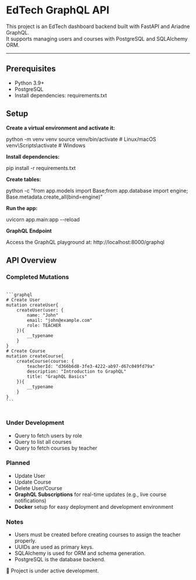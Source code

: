 # EdTech GraphQL API

This project is an EdTech dashboard backend built with FastAPI and Ariadne GraphQL.  
It supports managing users and courses with PostgreSQL and SQLAlchemy ORM.

---

## Prerequisites

- Python 3.9+
- PostgreSQL
- Install dependencies: requirements.txt

## Setup

**Create a virtual environment and activate it:**

python -m venv venv
source venv/bin/activate  # Linux/macOS
venv\Scripts\activate     # Windows

**Install dependencies:**

pip install -r requirements.txt

**Create tables:**

python -c "from app.models import Base;from app.database import engine; Base.metadata.create_all(bind=engine)"

**Run the app:**

uvicorn app.main:app --reload

**GraphQL Endpoint**

Access the GraphQL playground at: http://localhost:8000/graphql

## API Overview
### Completed Mutations

<pre lang="markdown"> <code>
```graphql
# Create User
mutation createUser{
    createUser(user: {
        name: "John"
        email: "john@example.com"
        role: TEACHER
    }){
        __typename
    }
} 
# Create Course
mutation createCourse{
    createCourse(course: {
        teacherId: "d366b6d8-3fe3-4222-ab97-d67c049fd79a"
        description: "Introduction to GraphQL"
        title: "GraphQL Basics"
    }){
        __typename
    }
}
```
</code> </pre>

### Under Development

- Query to fetch users by role
- Query to list all courses
- Query to fetch courses by teacher

### Planned

- Update User
- Update Course
- Delete User/Course
- **GraphQL Subscriptions** for real-time updates (e.g., live course notifications)  
- **Docker** setup for easy deployment and development environment  

### Notes

- Users must be created before creating courses to assign the teacher properly.
- UUIDs are used as primary keys.
- SQLAlchemy is used for ORM and schema generation.
- PostgreSQL is the database backend.

🚧 Project is under active development.
